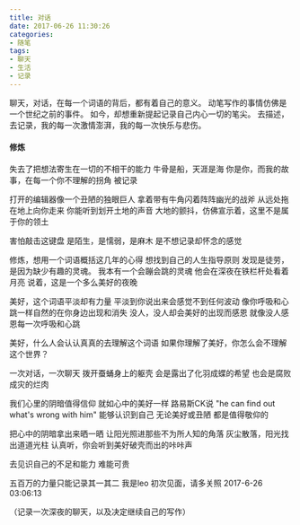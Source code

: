 ```yaml
---
title: 对话
date: 2017-06-26 11:30:26
categories:
- 随笔
tags:
- 聊天
- 生活
- 记录
---
```

聊天，对话，在每一个词语的背后，都有着自己的意义。
动笔写作的事情仿佛是一个世纪之前的事件。
如今，却想重新提起记录自己内心一切的笔尖。
去描述，去记录，我的每一次激情澎湃，我的每一次快乐与悲伤。

#### 修炼 ####
失去了把想法寄生在一切的不相干的能力
牛骨是船，天涯是海
你是你，而我的故事，在每一个你不理解的拐角
被记录

打开的编辑器像一个丑陋的独眼巨人
拿着带有牛角闪着阵阵幽光的战斧
从远处拖在地上向你走来
你能听到划开土地的声音
大地的颤抖，仿佛宣示着，这里不是属于你的领土

害怕敲击这键盘
是陌生，是懦弱，是麻木
是不想记录却怀念的感觉

修炼，想用一个词语概括这几年的心得
想找到自己的人生指导原则
发现是徒劳，是因为缺少有趣的灵魂。
我本有一个会蹦会跳的灵魂
他会在深夜在铁栏杆处看着月亮
说着，这是一个多么美好的夜晚

美好，这个词语平淡却有力量
平淡到你说出来会感觉不到任何波动
像你呼吸和心跳一样自然的在你身边出现和消失
没人，没人却会美好的出现而感恩
就像没人感恩每一次呼吸和心跳

美好，什么人会认认真真的去理解这个词语
如果你理解了美好，你怎么会不理解这个世界？

一次对话，一次聊天
拨开蚕蛹身上的躯壳
会是露出了化羽成蝶的希望
也会是腐败成灾的烂肉

我们心里的阴暗值得信仰
就如心中的美好一样
路易斯CK说
"he can find out what's wrong with him"
能够认识到自己
无论美好或丑陋
都是值得敬仰的

把心中的阴暗拿出来晒一晒
让阳光照进那些不为所人知的角落
灰尘散落，阳光找出道道光柱
认真听，你会听到美好破壳而出的咔咔声

去见识自己的不足和能力
难能可贵

五百万的力量只能记录其一其二
我是leo
初次见面，请多关照
2017-6-26 03:06:13

（记录一次深夜的聊天，以及决定继续自己的写作）